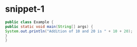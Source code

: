 # snippet-1

```java
public class Example {
public static void main(String[] args) {
System.out.println("Addition of 10 and 20 is " + 10 + 20);
}
}
```
